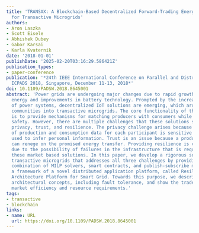 ```yaml
---
title: 'TRANSAX: A Blockchain-Based Decentralized Forward-Trading Energy Exchanged
  for Transactive Microgrids'
authors:
- Aron Laszka
- Scott Eisele
- Abhishek Dubey
- Gabor Karsai
- Karla Kvaternik
date: '2018-01-01'
publishDate: '2025-02-20T03:16:29.586421Z'
publication_types:
- paper-conference
publication: '*24th IEEE International Conference on Parallel and Distributed Systems,
  ICPADS 2018, Singapore, December 11-13, 2018*'
doi: 10.1109/PADSW.2018.8645001
abstract: 'Power grids are undergoing major changes due to rapid growth in renewable
  energy and improvements in battery technology. Prompted by the increasing complexity
  of power systems, decentralized IoT solutions are emerging, which arrange local
  communities into transactive microgrids. The core functionality of these solutions
  is to provide mechanisms for matching producers with consumers while ensuring system
  safety. However, there are multiple challenges that these solutions still face:
  privacy, trust, and resilience. The privacy challenge arises because the time series
  of production and consumption data for each participant is sensitive and may be
  used to infer personal information. Trust is an issue because a producer or consumer
  can renege on the promised energy transfer. Providing resilience is challenging
  due to the possibility of failures in the infrastructure that is required to support
  these market based solutions. In this paper, we develop a rigorous solution for
  transactive microgrids that addresses all three challenges by providing an innovative
  combination of MILP solvers, smart contracts, and publish-subscribe middleware within
  a framework of a novel distributed application platform, called Resilient Information
  Architecture Platform for Smart Grid. Towards this purpose, we describe the key
  architectural concepts, including fault tolerance, and show the trade-off between
  market efficiency and resource requirements.'
tags:
- transactive
- blockchain
links:
- name: URL
  url: https://doi.org/10.1109/PADSW.2018.8645001
---
```

